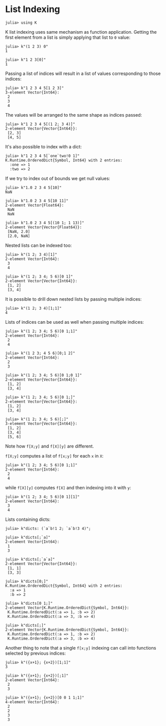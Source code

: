 # List Indexing

    julia> using K

K list indexing uses same mechanism as function application. Getting the first
element from a list is simply applying that list to `0` value:

    julia> k"(1 2 3) 0"
    1

    julia> k"1 2 3[0]"
    1

Passing a list of indices will result in a list of values corresponding to those
indices:

    julia> k"1 2 3 4 5[1 2 3]"
    3-element Vector{Int64}:
     2
     3
     4

The values will be arranged to the same shape as indices passed:

    julia> k"1 2 3 4 5[(1 2; 3 4)]"
    2-element Vector{Vector{Int64}}:
     [2, 3]
     [4, 5]

It's also possible to index with a dict:

    julia> k"1 2 3 4 5[`one`two!0 1]"
    K.Runtime.OrderedDict{Symbol, Int64} with 2 entries:
      :one => 1
      :two => 2

If we try to index out of bounds we get null values:

    julia> k"1.0 2 3 4 5[10]"
    NaN

    julia> k"1.0 2 3 4 5[10 11]"
    2-element Vector{Float64}:
     NaN
     NaN

    julia> k"1.0 2 3 4 5[(10 1; 1 13)]"
    2-element Vector{Vector{Float64}}:
     [NaN, 2.0]
     [2.0, NaN]

Nested lists can be indexed too:

    julia> k"(1 2; 3 4)[1]"
    2-element Vector{Int64}:
     3
     4

    julia> k"(1 2; 3 4; 5 6)[0 1]"
    2-element Vector{Vector{Int64}}:
     [1, 2]
     [3, 4]

It is possible to drill down nested lists by passing multiple indices:

    julia> k"(1 2; 3 4)[1;1]"
    4

Lists of indices can be used as well when passing multiple indices:

    julia> k"(1 2; 3 4; 5 6)[0 1;1]"
    2-element Vector{Int64}:
     2
     4

    julia> k"(1 2 3; 4 5 6)[0;1 2]"
    2-element Vector{Int64}:
     2
     3

    julia> k"(1 2; 3 4; 5 6)[0 1;0 1]"
    2-element Vector{Vector{Int64}}:
     [1, 2]
     [3, 4]

    julia> k"(1 2; 3 4; 5 6)[0 1;]"
    2-element Vector{Vector{Int64}}:
     [1, 2]
     [3, 4]

    julia> k"(1 2; 3 4; 5 6)[;]"
    3-element Vector{Vector{Int64}}:
     [1, 2]
     [3, 4]
     [5, 6]

Note how `f[X;y]` and `f[X][y]` are different.

`f[X;y]` computes a list of `f[x;y]` for each `x` in `X`:

    julia> k"(1 2; 3 4; 5 6)[0 1;1]"
    2-element Vector{Int64}:
     2
     4

while `f[X][y]` computes `f[X]` and then indexing into it with `y`:

    julia> k"(1 2; 3 4; 5 6)[0 1][1]"
    2-element Vector{Int64}:
     3
     4

Lists containing dicts:

    julia> k"dicts: (`a`b!1 2; `a`b!3 4)";

    julia> k"dicts[;`a]"
    2-element Vector{Int64}:
     1
     3

    julia> k"dicts[;`a`a]"
    2-element Vector{Vector{Int64}}:
     [1, 1]
     [3, 3]

    julia> k"dicts[0;]"
    K.Runtime.OrderedDict{Symbol, Int64} with 2 entries:
      :a => 1
      :b => 2

    julia> k"dicts[0 1;]"
    2-element Vector{K.Runtime.OrderedDict{Symbol, Int64}}:
     K.Runtime.OrderedDict(:a => 1, :b => 2)
     K.Runtime.OrderedDict(:a => 3, :b => 4)

    julia> k"dicts[;]"
    2-element Vector{K.Runtime.OrderedDict{Symbol, Int64}}:
     K.Runtime.OrderedDict(:a => 1, :b => 2)
     K.Runtime.OrderedDict(:a => 3, :b => 4)

Another thing to note that a single `f[x;y]` indexing can call into functions
selected by previous indices:

    julia> k"({x+1}; {x+2})[1;1]"
    3

    julia> k"({x+1}; {x+2})[;1]"
    2-element Vector{Int64}:
     2
     3

    julia> k"({x+1}; {x+2})[0 0 1 1;1]"
    4-element Vector{Int64}:
     2
     2
     3
     3
